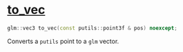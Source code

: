 # [to_vec](to_vec.hpp)

```cpp
glm::vec3 to_vec(const putils::point3f & pos) noexcept;
```

Converts a `putils` point to a `glm` vector.
